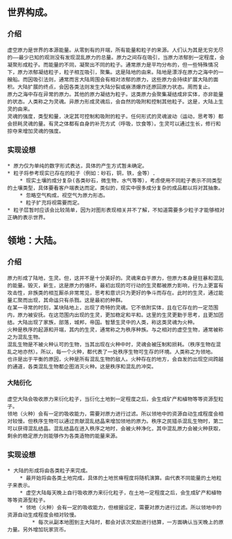 ## 世界构成。
### 介绍
	虚空原力是世界的本源能量。从零到有的开端，所有能量和粒子的来源。人们认为其是无穷无尽的——最少已知的观测没有发现混乱原力的总量。原力之间存在吸引，当原力浓郁到一定程度，会凝聚形成粒子。而能量的不同，凝聚出不同的粒子。通常原力是平均分布的，但一些特殊情况下，原力浓郁凝结粒子，粒子相互吸引，聚集。这是陆地的由来。陆地是漂浮在原力之海中的一艘船。而因吸引法则，通常而言大陆周围会有相对浓郁的原力，这些原力会持续扩展大陆的面积。大陆扩展的终点，会因各类法则发生大陆分裂或崩溃爆炸还原回原力状态。周而复止。
	原力之海中存在异常的原力。其他的原力凝结为粒子。这类原力会聚集凝结成非实体，亦非能量的状态。人类称之为灵魂。异原力形成灵魂后，会自然的吸附和控制其他粒子。这是，大陆上生灵的由来。
	灵魂的强度，类型和量，决定其可控制和吸附的粒子。任何形式的灵魂波动（运动，思考等）都会损耗灵魂的量。有灵之体都有自身的补充方式（呼吸，饮食等）。生灵可以通过生长，修行和掠夺来增加灵魂的强度。
### 实现设想
	* 原力仅为单纯的数字形式表达，具体的产生方式暂未确定。
	* 粒子将参考现实已存在的粒子（例如：砂石，铜，铁，金等）.
		* 现实土壤的成分复杂(各类砂石，微生物，水气等等），考虑使用不同粒子表示不同类型的土壤类型，具体要看客户端表达而定。类似的，现实中很多成分复杂的成品都以将对其抽象。
		* 忽略空气构成，视空气为原力形态。
		* 粒子扩充将视需要而定。
	* 粒子层暂时应该会比较简单，因为对图形表现相关并不了解，不知道需要多少粒子才能够相对正确的表示世界。

## 领地：大陆。
### 介绍
	原力形成了陆地，生灵。但，这并不是十分美好的。灵魂来自于原力，但原力本身是狂暴和混乱的能量。毁灭，新生，这是原力的循环。最初出现的可行动的生灵都被原力影响，行为上更富有攻击性，非族类的相互厮杀非常常见，思考和意识只为更好的争斗而存在。此时的生灵，通过能量汇聚而出现，其命运只有杀戮。这是最初的种群。
	在某一寻常的时刻，某块陆地上，出现了奇特的灵魂。它不依附实体，且在它存在的一定范围内，原力被安抚。在这范围内出现的生灵，更加稳定和平和。这里的生灵更勤于思考，且更加团结。大陆出现了家族，部落，城邦，帝国。智慧生灵中的人类，称这类灵魂为火种。
	火种是秩序的起源和开端，其内的生灵，通常称之为秩序种族。与之相对的虚空生物，通常被称之为混乱生物。
	混乱生物是不被火种认可的生物，当其出现在火种中时，灵魂会被压制和损耗。（秩序生物在混乱之地亦然）。所以，每一个火种，都代表了一处秩序生物可生存的环境。人类称之为领地。
	也许是出于平衡的原因，火种是所有混乱生物的敌人。火种存在的地方，会自发的出现空间跨越的通道，各类混乱生物都企图消灭火种。这是秩序和混乱的冲突。

#### 大陆衍化
	虚空大陆会吸收原力来衍化粒子，当衍化土地到一定程度之后，会生成矿产和植物等等资源型粒子。
	领地（火种）会有一定的吸收能力，需要对原力进行过滤。所以领地中的资源自动生成程度会相对较慢。但秩序生物可以通过贡献混乱结晶来增加领地的原力。秩序之民猎杀混乱生物时，第二可以获得混乱结晶。混乱结晶在进入秩序之地时，会被火种净化，其中混乱原力会被火种获取，剩余的稳定原力则能够作为各类造物的能量来源。
	
### 实现设想
	* 大陆的形成将由各类粒子来完成。
		* 最开始将由各类土地完成，具体的土地贫瘠程度将随机演算。由代表不同能量的土地粒子来表示。
		* 虚空大陆每天晚上自行吸收原力来衍化粒子，在土地一定程度之后，会生成矿产和植物等等资源型粒子。
		* 领地（火种）会有一定的吸收能力，但根据设定，需要对原力进行过滤。所以领地中的资源自动生成程度会相对较慢。
			* 每次从副本地图到主大陆时，都会对该次奖励进行结算，一方面确认当天晚上的原力量。另外增加玩家货币。
